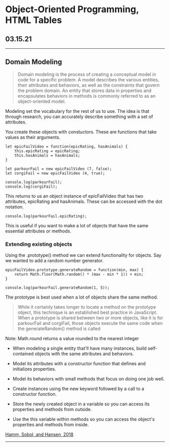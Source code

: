 # Object-Oriented Programming, HTML Tables

## 03.15.21

----

## Domain Modeling

> Domain modeling is the process of creating a conceptual model in code for a specific problem. A model describes the various entities, their attributes and behaviors, as well as the constraints that govern the problem domain. An entity that stores data in properties and encapsulates behaviors in methods is commonly referred to as an object-oriented model.

Modeling set the vocabulary for the rest of us to use. The idea is that through research, you can accurately describe something with a set of attributes.

You create these objects with constuctors. These are functions that take values as their arguments.

````JS
let epicFailVideo = function(epicRating, hasAnimals) {
    this.epicRating = epicRating;
    this.hasAnimals = hasAnimals;
}

let parkourFail = new epicFailVideo (7, false);
let corgiFail = new epicFailVideo (4, true);

console.log(parkourFail);
console.log(corgiFail);
````

This returns to us an object instance of epicFailVideo that has two attributes, epicRating and hasAnimals. These can be accessed with the dot notation.

````JS 
console.log(parkourFail.epicRating);
````

This is useful if you want to make a lot of objects that have the same essential attributes or methods.

### Extending existing objects

Using the .prototype() method we can extend functionality for objects. Say we wanted to add a random number generator.

````JS
epicFailVideo.prototype.generateRandom = function(min, max) {
    return Math.floor(Math.random() * (max - min * 1)) + min;
}

console.log(parkourFail.generateRandom(1, 5));
````

The prototype is best used when a lot of objects share the same method.

>While it certainly takes longer to locate a method on the prototype object, this technique is an established best practice in JavaScript. When a prototype is shared between two or more objects, like it is for parkourFail and corgiFail, those objects execute the same code when the generateRandom() method is called

Note: Math.round returns a value rounded to the nearest integer

- When modeling a single entity that'll have many instances, build self-contained objects with the same attributes and behaviors.

- Model its attributes with a constructor function that defines and initializes properties.

- Model its behaviors with small methods that focus on doing one job well.

- Create instances using the new keyword followed by a call to a constructor function.

- Store the newly created object in a variable so you can access its properties and methods from outside.

- Use the this variable within methods so you can access the object's properties and methods from inside.

[Hamm, Sobol, and Hansen, 2018](https://github.com/codefellows/domain_modeling#domain-modeling)

----